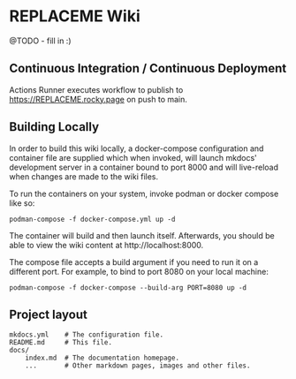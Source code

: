 # REPLACEME Wiki

@TODO - fill in :)

## Continuous Integration / Continuous Deployment

Actions Runner executes workflow to publish to https://REPLACEME.rocky.page on push to main.

## Building Locally

In order to build this wiki locally, a docker-compose configuration and container file are supplied which when invoked, will launch mkdocs' development server in a container bound to port 8000 and will live-reload when changes are made to the wiki files.

To run the containers on your system, invoke podman or docker compose like so:

```
podman-compose -f docker-compose.yml up -d
```

The container will build and then launch itself. Afterwards, you should be able to view the wiki content at http://localhost:8000. 

The compose file accepts a build argument if you need to run it on a different port. For example, to bind to port 8080 on your local machine:

```
podman-compose -f docker-compose --build-arg PORT=8080 up -d
```

## Project layout

    mkdocs.yml    # The configuration file.
    README.md     # This file.
    docs/
        index.md  # The documentation homepage.
        ...       # Other markdown pages, images and other files.
